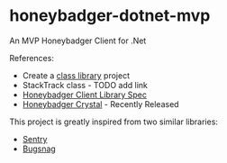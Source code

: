 # honeybadger-dotnet-mvp
An MVP Honeybadger Client for .Net

References:
- Create a [class library](https://docs.microsoft.com/en-us/nuget/quickstart/create-and-publish-a-package-using-the-dotnet-cli) project
- StackTrack class - TODO add link
- [Honeybadger Client Library Spec](https://www.notion.so/honeybadger/Client-Library-Spec-aa891332f7874196aa0695b6d38dca66)
- [Honeybadger Crystal](https://github.com/honeybadger-io/honeybadger-crystal) - Recently Released

This project is greatly inspired from two similar libraries:
- [Sentry](https://github.com/getsentry/sentry-dotnet)
- [Bugsnag](https://github.com/bugsnag/bugsnag-dotnet)
